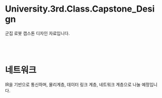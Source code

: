 # University.3rd.Class.Capstone_Design
군집 로봇 캡스톤 디자인 자료입니다.     
<br>
<br>
<br>
# 네트워크
IR을 기반으로 통신하며, 물리계층, 데이터 링크 계층, 네트워크 계층으로 나눌 예정입니다.     
